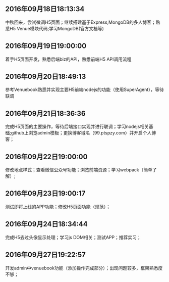 ## 2016年09月18日18:13:34
中秋回来，尝试微调H5页面；继续搭建基于Express,MongoDB的多人博客；熟悉H5 Venue模块代码;学习MongoDB(官方文档等)
## 2016年09月19日19:00:00
着手H5页面开发，熟悉后端biz的API，熟悉前端H5 API调用流程
## 2016年09月20日18:49:13
参考Venuebook熟悉并实现主要H5前端nodejs的功能（使用SuperAgent），等待联调
## 2016年09月21日18:36:36
完成H5页面的主要操作，等待后端接口实现并进行联调；学习nodejs相关基础;github上浏览admin模板；更换博客域名（99.ptspzy.com）并开启个人博客；
## 2016年09月22日19:00:00
修改地点样式；查看微信公众号功能；浏览前端资源；学习webpack（简单了解）;
## 2016年09月23日19:00:17
测试即将上线的APP功能；修改H5页面功能（规范）；
## 2016年09月24日18:34:44
完成H5去过头像显示处理；学习js DOM相关；测试APP；推荐实习；
## 2016年09月27日19:22:57
开发admin中venuebook功能（添加操作完成部分）；出现问题较多，框架熟悉度不够；
